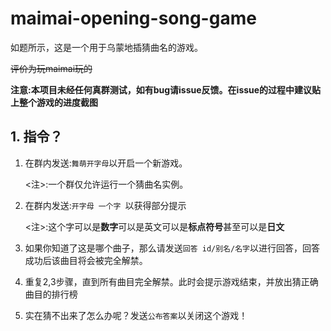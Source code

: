 # maimai-opening-song-game

如题所示，这是一个用于乌蒙地插猜曲名的游戏。

~~评价为玩maimai玩的~~

**注意:本项目未经任何真群测试，如有bug请issue反馈。在issue的过程中建议贴上整个游戏的进度截图**

## 1. 指令？

1. 在群内发送:`舞萌开字母`以开启一个新游戏。

   <注>:一个群仅允许运行一个猜曲名实例。

2. 在群内发送:`开字母 一个字 `以获得部分提示

   <注>:这个字可以是**数字**可以是英文可以是**标点符号**甚至可以是**日文**

3. 如果你知道了这是哪个曲子，那么请发送`回答 id/别名/名字`以进行回答，回答成功后该曲目将会被完全解禁。
4. 重复2,3步骤，直到所有曲目完全解禁。此时会提示游戏结束，并放出猜正确曲目的排行榜
5. 实在猜不出来了怎么办呢？发送`公布答案`以关闭这个游戏！